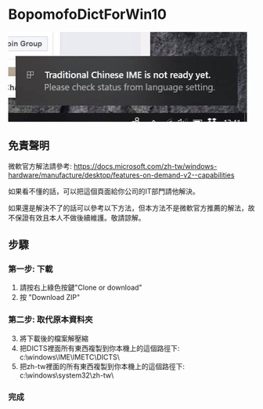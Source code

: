 # BopomofoDictForWin10

![](FOD.jpg?raw=true)

## 免責聲明
微軟官方解法請參考: 
https://docs.microsoft.com/zh-tw/windows-hardware/manufacture/desktop/features-on-demand-v2--capabilities

如果看不懂的話，可以把這個頁面給你公司的IT部門請他解決。

如果還是解決不了的話可以參考以下方法，但本方法不是微軟官方推薦的解法，故不保證有效且本人不做後續維護。敬請諒解。

## 步驟

### 第一步: 下載
1. 請按右上綠色按鍵"Clone or download"
2. 按 "Download ZIP"

### 第二步: 取代原本資料夾
3. 將下載後的檔案解壓縮
4. 把DICTS裡面所有東西複製到你本機上的這個路徑下: c:\windows\IME\IMETC\DICTS\
5. 把zh-tw裡面的所有東西複製到你本機上的這個路徑下: c:\windows\system32\zh-tw\

### 完成